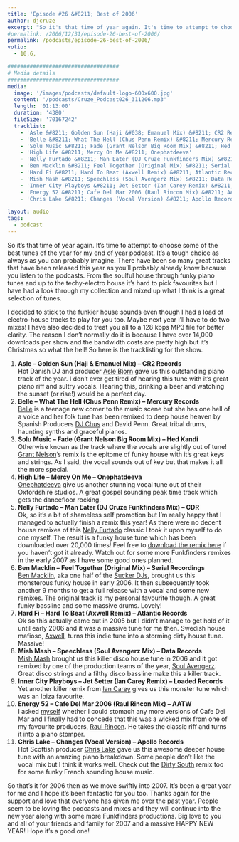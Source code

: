 ```yaml
---
title: 'Episode #26 &#8211; Best of 2006'
author: djcruze
excerpt: "So it's that time of year again. It's time to attempt to choose some of the best tunes of the year for my end of year podcast. It's a tough choice as always as you can probably imagine. There have been so many great tracks that have been released this year as you'll probably already know because you listen to the podcasts. From the soulful house through funky piano tunes and up to the techy-electro house it's hard to pick favourites but I have had a look through my collection and mixed up what I think is a great selection of tunes."
#permalink: /2006/12/31/episode-26-best-of-2006/
permalink: /podcasts/episode-26-best-of-2006/
votio:
  - 10,6,

###################################
# Media details
###################################
media:
  image: '/images/podcasts/default-logo-600x600.jpg'
  content: '/podcasts/Cruze_Podcast026_311206.mp3'
  length: '01:13:00'
  duration: '4380'
  fileSize: '70167242'
  tracklist:
    - 'Asle &#8211; Golden Sun (Haji &#038; Emanuel Mix) &#8211; CR2 Records'
    - 'Belle &#8211; What The Hell (Chus Penn Remix) &#8211; Mercury Records'
    - 'Solu Music &#8211; Fade (Grant Nelson Big Room Mix) &#8211; Hed Kandi'
    - 'High Life &#8211; Mercy On Me &#8211; Onephatdeeva'
    - 'Nelly Furtado &#8211; Man Eater (DJ Cruze Funkfinders Mix) &#8211; CDR'
    - 'Ben Macklin &#8211; Feel Together (Original Mix) &#8211; Serial Recordings'
    - 'Hard Fi &#8211; Hard To Beat (Axwell Remix) &#8211; Atlantic Records'
    - 'Mish Mash &#8211; Speechless (Soul Avengerz Mix) &#8211; Data Records'
    - 'Inner City Playboys &#8211; Jet Setter (Ian Carey Remix) &#8211; Loaded Records'
    - 'Energy 52 &#8211; Cafe Del Mar 2006 (Raul Rincon Mix) &#8211; AATW'
    - 'Chris Lake &#8211; Changes (Vocal Version) &#8211; Apollo Records'

layout: audio
tags:
  - podcast
---
```


So it&#8217;s that time of year again. It&#8217;s time to attempt to choose some of the best tunes of the year for my end of year podcast. It&#8217;s a tough choice as always as you can probably imagine. There have been so many great tracks that have been released this year as you&#8217;ll probably already know because you listen to the podcasts. From the soulful house through funky piano tunes and up to the techy-electro house it&#8217;s hard to pick favourites but I have had a look through my collection and mixed up what I think is a great selection of tunes.

I decided to stick to the funkier house sounds even though I had a load of electro-house tracks to play for you too. Maybe next year I&#8217;ll have to do two mixes! I have also decided to treat you all to a 128 kbps MP3 file for better clarity. The reason I don&#8217;t normally do it is because I have over 14,000 downloads per show and the bandwidth costs are pretty high but it&#8217;s Christmas so what the hell! So here is the tracklisting for the show.

1. **Asle &#8211; Golden Sun (Haji &#038; Emanuel Mix) &#8211; CR2 Records**  
   Hot Danish DJ and producer [Asle Bjorn][1] gave us this outstanding piano track of the year. I don&#8217;t ever get tired of hearing this tune with it&#8217;s great piano riff and sultry vocals. Hearing this, drinking a beer and watching the sunset (or rise!) would be a perfect day.
2. **Belle &#8211; What The Hell (Chus Penn Remix) &#8211; Mercury Records**  
   [Belle][2] is a teenage new comer to the music scene but she has one hell of a voice and her folk tune has been remixed to deep house heaven by Spanish Producers [DJ Chus][3] and David Penn. Great tribal drums, haunting synths and graceful pianos.
3. **Solu Music &#8211; Fade (Grant Nelson Big Room Mix) &#8211; Hed Kandi**  
   Otherwise known as the track where the vocals are slightly out of tune! [Grant Nelson][4]&#8216;s remix is the epitome of funky house with it&#8217;s great keys and strings. As I said, the vocal sounds out of key but that makes it all the more special.
4. **High Life &#8211; Mercy On Me &#8211; Onephatdeeva**  
   [Onephatdeeva][5] give us another stunning vocal tune out of their Oxfordshire studios. A great gospel sounding peak time track which gets the dancefloor rocking.
5. **Nelly Furtado &#8211; Man Eater (DJ Cruze Funkfinders Mix) &#8211; CDR**  
   Ok, so it&#8217;s a bit of shameless self promotion but I&#8217;m really happy that I managed to actually finish a remix this year! As there were no decent house remixes of this [Nelly Furtado][6] classic I took it upon myself to do one myself. The result is a funky house tune which has been downloaded over 20,000 times! Feel free to [download the remix here][7] if you haven&#8217;t got it already. Watch out for some more Funkfinders remixes in the early 2007 as I have some good ones planned.
6. **Ben Macklin &#8211; Feel Together (Original Mix) &#8211; Serial Recordings**  
   [Ben Macklin][8], aka one half of the [Sucker DJs][9], brought us this monsterous funky house in early 2006. It then subsequently took another 9 months to get a full release with a vocal and some new remixes. The original track is my personal favourite though. A great funky bassline and some massive drums. Lovely!
7. **Hard Fi &#8211; Hard To Beat (Axwell Remix) &#8211; Atlantic Records**  
   Ok so this actually came out in 2005 but I didn&#8217;t manage to get hold of it until early 2006 and it was a massive tune for me then. Swedish house mafioso, [Axwell][10], turns this indie tune into a storming dirty house tune. Massive!
8. **Mish Mash &#8211; Speechless (Soul Avengerz Mix) &#8211; Data Records**  
   [Mish Mash][11] brought us this killer disco house tune in 2006 and it got remixed by one of the production teams of the year, [Soul Avengerz][12]. Great disco strings and a filthy disco bassline make this a killer track.
9. **Inner City Playboys &#8211; Jet Setter (Ian Carey Remix) &#8211; Loaded Records**  
   Yet another killer remix from [Ian Carey][13] gives us this monster tune which was an Ibiza favourite.
10. **Energy 52 &#8211; Cafe Del Mar 2006 (Raul Rincon Mix) &#8211; AATW**  
    I asked [myself][14] whether I could stomach any more versions of Cafe Del Mar and I finally had to concede that this was a wicked mix from one of my favourite producers, [Raul Rincon][15]. He takes the classic riff and turns it into a piano stomper.
11. **Chris Lake &#8211; Changes (Vocal Version) &#8211; Apollo Records**  
    Hot Scottish producer [Chris Lake][16] gave us this awesome deeper house tune with an amazing piano breakdown. Some people don&#8217;t like the vocal mix but I think it works well. Check out the [Dirty South][17] remix too for some funky French sounding house music.

So that&#8217;s it for 2006 then as we move swiftly into 2007. It&#8217;s been a great year for me and I hope it&#8217;s been fantastic for you too. Thanks again for the support and love that everyone has given me over the past year. People seem to be loving the podcasts and mixes and they will continue into the new year along with some more Funkfinders productions. Big love to you and all of your friends and family for 2007 and a massive HAPPY NEW YEAR! Hope it&#8217;s a good one!

[1]: http://www.asle.net/
[2]: http://www.bellemusic.net/
[3]: http://www.djchus.com/
[4]: http://www.grantnelson.co.uk/
[5]: http://www.onephatdeeva.com/
[6]: http://www.nellyfurtado.com/
[7]: http://www.djcruze.co.uk/cms/2006/06/09/nelly-furtado-man-eater-dj-cruze-funkfinders-remix-part-ii/
[8]: http://www.myspace.com/benmacklin
[9]: http://www.myspace.com/suckerdjs
[10]: http://www.axwell.co.uk/
[11]: http://www.mishmashmusic.co.uk/
[12]: http://www.soulavengerz.com/
[13]: http://www.ian45carey.com/
[14]: http://www.djcruze.co.uk/cms/2006/09/25/energy-52-cafe-del-mar-2006/
[15]: http://www.raulrincon.org/
[16]: http://www.chris-lake.com/
[17]: http://www.dirtysouth.com.au/

